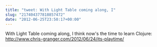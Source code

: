 ```yaml
---
title: "tweet: With Light Table coming along, I"
slug: "217404377818857472"
date: "2012-06-25T23:50:17+00:00"
---
```

With Light Table coming along, I think now's the time to learn Clojure: http://www.chris-granger.com/2012/06/24/its-playtime/